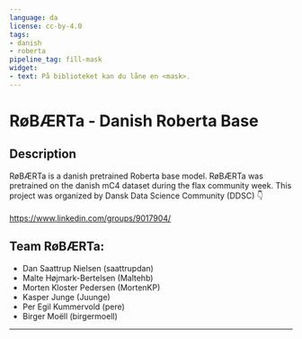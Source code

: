```yaml
---
language: da
license: cc-by-4.0
tags:
- danish
- roberta
pipeline_tag: fill-mask
widget:
- text: På biblioteket kan du låne en <mask>.
---
```



# RøBÆRTa - Danish Roberta Base

## Description

RøBÆRTa is a danish pretrained Roberta base model. RøBÆRTa was pretrained on the danish mC4 dataset during the flax community week. This project was organized by Dansk Data Science Community (DDSC) 👇 <br><br>
https://www.linkedin.com/groups/9017904/

## Team RøBÆRTa:
- Dan Saattrup Nielsen (saattrupdan)
- Malte Højmark-Bertelsen (Maltehb)
- Morten Kloster Pedersen (MortenKP)
- Kasper Junge (Juunge)
- Per Egil Kummervold (pere)
- Birger Moëll (birgermoell)

---
